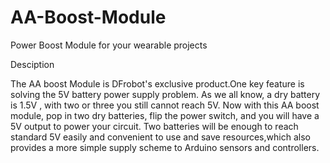 AA-Boost-Module
===============

Power Boost Module for your wearable projects

Desciption

The AA boost Module is DFrobot's exclusive product.One key feature is solving the 5V battery power supply problem. 
As we all know, a dry battery is 1.5V , with two or  three you still cannot reach 5V. 
Now with this AA boost module, pop in two dry batteries, flip the power switch, and you will have a 5V output to power your circuit.
Two batteries will be enough to reach standard 5V easily and convenient to use and save resources,which also provides a more simple supply scheme to Arduino sensors and controllers.
